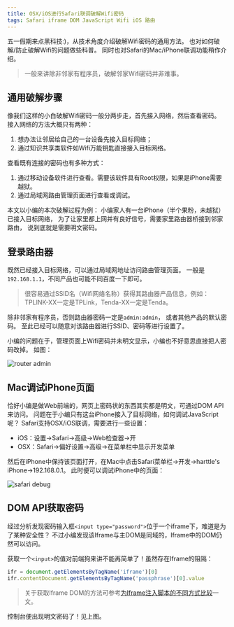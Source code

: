 ```yaml
---
title: OSX/iOS进行Safari联调破解Wifi密码
tags: Safari iframe DOM JavaScript Wifi iOS 路由
---
```


五一假期来点黑科技:)，从技术角度介绍破解Wifi密码的通用方法。
也对如何破解/防止破解Wifi的问题做些科普。
同时也对Safari的Mac/iPhone联调功能稍作介绍。

> 一般来讲除非邻家有程序员，破解邻家Wifi密码并非难事。

<!--more-->

## 通用破解步骤

像我们这样的小白破解Wifi密码一般分两步走，首先接入网络，然后查看密码。
接入网络的方法大概只有两种：

1. 想办法让邻居给自己的一台设备先接入目标网络；
2. 通过知识共享类软件如Wifi万能钥匙直接接入目标网络。

查看既有连接的密码也有多种方式：

1. 通过移动设备软件进行查看。需要该软件具有Root权限，如果是iPhone需要越狱。
2. 通过局域网路由管理页面进行查看或调试。

本文以小编的本次破解过程为例：
小编家人有一台iPhone（半个果粉，未越狱）已接入目标网络，
为了让家里都上网并有良好信号，需要家里路由器桥接到邻家路由，
说到底就是需要明文密码。

## 登录路由器

既然已经接入目标网络，可以通过局域网地址访问路由管理页面。
一般是`192.168.1.1`，不同产品也可能不同百度一下即可。

> 很容易通过SSID名（Wifi网络名称）获得其路由器产品信息，例如：
> TPLINK-XX一定是TPLink，Tenda-XX一定是Tenda。

除非邻家有程序员，否则路由器密码一定是`admin:admin`，
或者其他产品的默认密码。
至此已经可以随意对该路由器进行SSID、密码等进行设置了。

小编的问题在于，管理页面上Wifi密码并未明文显示，小编也不好意思直接把人密码改掉。
如图：

![router admin](/assets/img/blog/router-admin@2x.jpg)

## Mac调试iPhone页面

恰好小编是做Web前端的，网页上密码状的东西其实都是明文，可通过DOM API来访问。
问题在于小编只有这台iPhone接入了目标网络，如何调试JavaScript呢？
Safari支持OSX/iOS联调，需要进行一些设置：

* iOS：设置->Safari->高级->Web检查器->开
* OSX：Safari->偏好设置->高级->在菜单栏中显示开发菜单

然后在iPhone中保持该页面打开，在Mac中点击Safari菜单栏->开发->harttle's iPhone->192.168.0.1。
此时便可以调试iPhone中的页面：

![safari debug](/assets/img/blog/safari-iphone-wifi-debug.jpg)

## DOM API获取密码

经过分析发现密码输入框`<input type="password">`位于一个iframe下，难道是为了某种安全性？
不过小编发现该Iframe与主DOM是同域的，Iframe中的DOM仍然可以访问。

获取一个`<input>`的值对前端狗来讲不能再简单了！虽然存在Iframe的阻隔：

```javascript
ifr = document.getElementsByTagName('iframe')[0]
ifr.contentDocument.getElementsByTagName('passphrase')[0].value
```

> 关于获取Iframe DOM的方法可参考[为Iframe注入脚本的不同方式比较][ifr-injection]一文。

控制台便出现明文密码了！见上图。

[ifr-injection]: /2016/04/14/iframe-script-injection.html
